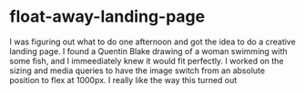# float-away-landing-page

I was figuring out what to do one afternoon and got the idea to do a creative landing page. I found a Quentin Blake drawing of a woman swimming with some fish, and I immeediately knew it would fit perfectly. I worked on the sizing and media queries to have the image switch from an absolute position to flex at 1000px. I really like the way this turned out
